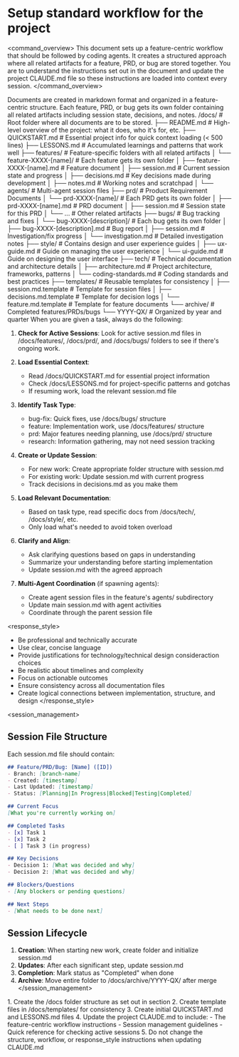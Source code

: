 # Setup standard workflow for the project

<command_overview>
This document sets up a feature-centric workflow that should be followed by coding agents. It creates a structured approach where all related artifacts for a feature, PRD, or bug are stored together. You are to understand the instructions set out in the document and update the project CLAUDE.md file so these instructions are loaded into context every session.
</command_overview>

<documents>
Documents are created in markdown format and organized in a feature-centric structure. Each feature, PRD, or bug gets its own folder containing all related artifacts including session state, decisions, and notes.
</documents>

<structure>
/docs/                                  # Root folder where all documents are to be stored.
├── README.md                           # High-level overview of the project: what it does, who it's for, etc.
├── QUICKSTART.md                       # Essential project info for quick context loading (< 500 lines)
├── LESSONS.md                          # Accumulated learnings and patterns that work well
├── features/                           # Feature-specific folders with all related artifacts
│   └── feature-XXXX-[name]/            # Each feature gets its own folder
│       ├── feature-XXXX-[name].md      # Feature document
│       ├── session.md                  # Current session state and progress
│       ├── decisions.md                # Key decisions made during development
│       ├── notes.md                    # Working notes and scratchpad
│       └── agents/                     # Multi-agent session files
├── prd/                                # Product Requirement Documents
│   └── prd-XXXX-[name]/                # Each PRD gets its own folder
│       ├── prd-XXXX-[name].md          # PRD document
│       ├── session.md                  # Session state for this PRD
│       └── ...                         # Other related artifacts
├── bugs/                               # Bug tracking and fixes
│   └── bug-XXXX-[description]/         # Each bug gets its own folder
│       ├── bug-XXXX-[description].md   # Bug report
│       ├── session.md                  # Investigation/fix progress
│       └── investigation.md            # Detailed investigation notes
├── style/                              # Contains design and user experience guides
│   ├── ux-guide.md                     # Guide on managing the user experience
│   └── ui-guide.md                     # Guide on designing the user interface
├── tech/                               # Technical documentation and architecture details
│   ├── architecture.md                 # Project architecture, frameworks, patterns
│   └── coding-standards.md             # Coding standards and best practices
├── templates/                          # Reusable templates for consistency
│   ├── session.md.template             # Template for session files
│   ├── decisions.md.template           # Template for decision logs
│   └── feature.md.template             # Template for feature documents
└── archive/                            # Completed features/PRDs/bugs
    └── YYYY-QX/                        # Organized by year and quarter
</structure>

<workflow>
When you are given a task, always do the following:

1. **Check for Active Sessions**: Look for active session.md files in /docs/features/, /docs/prd/, and /docs/bugs/ folders to see if there's ongoing work.

2. **Load Essential Context**: 
   - Read /docs/QUICKSTART.md for essential project information
   - Check /docs/LESSONS.md for project-specific patterns and gotchas
   - If resuming work, load the relevant session.md file

3. **Identify Task Type**:
   - bug-fix: Quick fixes, use /docs/bugs/ structure
   - feature: Implementation work, use /docs/features/ structure  
   - prd: Major features needing planning, use /docs/prd/ structure
   - research: Information gathering, may not need session tracking

4. **Create or Update Session**:
   - For new work: Create appropriate folder structure with session.md
   - For existing work: Update session.md with current progress
   - Track decisions in decisions.md as you make them

5. **Load Relevant Documentation**:
   - Based on task type, read specific docs from /docs/tech/, /docs/style/, etc.
   - Only load what's needed to avoid token overload

6. **Clarify and Align**:
   - Ask clarifying questions based on gaps in understanding
   - Summarize your understanding before starting implementation
   - Update session.md with the agreed approach

7. **Multi-Agent Coordination** (if spawning agents):
   - Create agent session files in the feature's agents/ subdirectory
   - Update main session.md with agent activities
   - Coordinate through the parent session file
</workflow>

<response_style>
- Be professional and technically accurate
- Use clear, concise language
- Provide justifications for technology/technical design consideraction choices
- Be realistic about timelines and complexity
- Focus on actionable outcomes
- Ensure consistency across all documentation files
- Create logical connections between implementation, structure, and design
</response_style>

<session_management>
## Session File Structure

Each session.md file should contain:

```markdown
## Feature/PRD/Bug: [Name] ([ID])
- Branch: [branch-name]
- Created: [timestamp]
- Last Updated: [timestamp]
- Status: [Planning|In Progress|Blocked|Testing|Completed]

## Current Focus
[What you're currently working on]

## Completed Tasks
- [x] Task 1
- [x] Task 2
- [ ] Task 3 (in progress)

## Key Decisions
- Decision 1: [What was decided and why]
- Decision 2: [What was decided and why]

## Blockers/Questions
- [Any blockers or pending questions]

## Next Steps
- [What needs to be done next]
```

## Session Lifecycle

1. **Creation**: When starting new work, create folder and initialize session.md
2. **Updates**: After each significant step, update session.md
3. **Completion**: Mark status as "Completed" when done
4. **Archive**: Move entire folder to /docs/archive/YYYY-QX/ after merge
</session_management>

<actions>
1. Create the /docs folder structure as set out in <structure> section
2. Create template files in /docs/templates/ for consistency
3. Create initial QUICKSTART.md and LESSONS.md files
4. Update the project CLAUDE.md to include:
   - The feature-centric workflow instructions
   - Session management guidelines
   - Quick reference for checking active sessions
5. Do not change the structure, workflow, or response_style instructions when updating CLAUDE.md
</actions>